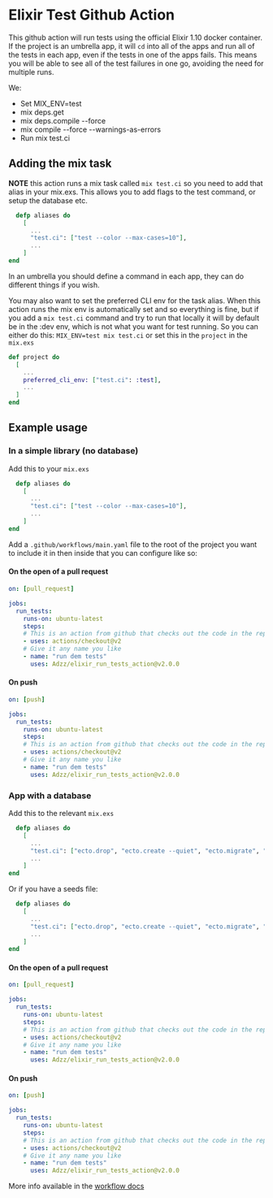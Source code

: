 # Elixir Test Github Action

This github action will run tests using the official Elixir 1.10 docker container. If the project is an umbrella app, it will `cd` into all of the apps and run all of the tests in each app, even if the tests in one of the apps fails. This means you will be able to see all of the test failures in one go, avoiding the need for multiple runs.

We:
  - Set MIX_ENV=test
  - mix deps.get
  - mix deps.compile --force
  - mix compile --force --warnings-as-errors
  - Run mix test.ci

## Adding the mix task

**NOTE** this action runs a mix task called `mix test.ci` so you need to add that alias in your mix.exs. This allows you to add flags to the test command, or setup the database etc.

```elixir
  defp aliases do
    [
      ...
      "test.ci": ["test --color --max-cases=10"],
      ...
    ]
end
```
In an umbrella you should define a command in each app, they can do different things if you wish.

You may also want to set the preferred CLI env for the task alias. When this action runs the mix env is automatically set and so everything is fine, but if you add a `mix test.ci` command and try to run that locally it will by default be in the :dev env, which is not what you want for test running. So you can either do this: `MIX_ENV=test mix test.ci` or set this in the `project` in the `mix.exs`

```elixir
def project do
  [
    ...
    preferred_cli_env: ["test.ci": :test],
    ...
  ]
end
```

## Example usage

### In a simple library (no database)

Add this to your `mix.exs`

```elixir
  defp aliases do
    [
      ...
      "test.ci": ["test --color --max-cases=10"],
      ...
    ]
end
```

Add a `.github/workflows/main.yaml` file to the root of the project you want to include it in then inside that you can configure like so:

#### On the open of a pull request

```yaml
on: [pull_request]

jobs:
  run_tests:
    runs-on: ubuntu-latest
    steps:
    # This is an action from github that checks out the code in the repo.
    - uses: actions/checkout@v2
    # Give it any name you like
    - name: "run dem tests"
      uses: Adzz/elixir_run_tests_action@v2.0.0
```

#### On push

```yaml
on: [push]

jobs:
  run_tests:
    runs-on: ubuntu-latest
    steps:
    # This is an action from github that checks out the code in the repo.
    - uses: actions/checkout@v2
    # Give it any name you like
    - name: "run dem tests"
      uses: Adzz/elixir_run_tests_action@v2.0.0
```

### App with a database

Add this to the relevant `mix.exs`

```elixir
  defp aliases do
    [
      ...
      "test.ci": ["ecto.drop", "ecto.create --quiet", "ecto.migrate", "test"],
      ...
    ]
end
```

Or if you have a seeds file:

```elixir
  defp aliases do
    [
      ...
      "test.ci": ["ecto.drop", "ecto.create --quiet", "ecto.migrate", "run priv/repo/seeds.exs", "test"],
      ...
    ]
end
```
#### On the open of a pull request

```yaml
on: [pull_request]

jobs:
  run_tests:
    runs-on: ubuntu-latest
    steps:
    # This is an action from github that checks out the code in the repo.
    - uses: actions/checkout@v2
    # Give it any name you like
    - name: "run dem tests"
      uses: Adzz/elixir_run_tests_action@v2.0.0
```

#### On push

```yaml
on: [push]

jobs:
  run_tests:
    runs-on: ubuntu-latest
    steps:
    # This is an action from github that checks out the code in the repo.
    - uses: actions/checkout@v2
    # Give it any name you like
    - name: "run dem tests"
      uses: Adzz/elixir_run_tests_action@v2.0.0
```



More info available in the [workflow docs](https://help.github.com/en/actions/configuring-and-managing-workflows/configuring-a-workflow)
